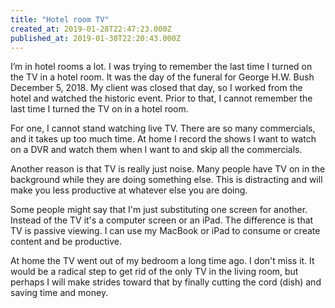 ```yaml
---
title: "Hotel room TV"
created_at: 2019-01-28T22:47:23.000Z
published_at: 2019-01-30T22:20:43.000Z
---
```

I’m in hotel rooms a lot. I was trying to remember the last time I turned on the TV in a hotel room. It was the day of the funeral for George H.W. Bush December 5, 2018. My client was closed that day, so I worked from the hotel and watched the historic event. Prior to that, I cannot remember the last time I turned the TV on in a hotel room.

For one, I cannot stand watching live TV. There are so many commercials, and it takes up too much time. At home I record the shows I want to watch on a DVR and watch them when I want to and skip all the commercials. 

Another reason is that TV is really just noise. Many people have TV on in the background while they are doing something else. This is distracting and will make you less productive at whatever else you are doing.

Some people might say that I'm just substituting one screen for another. Instead of the TV it's a computer screen or an iPad. The difference is that TV is passive viewing. I can use my MacBook or iPad to consume or create content and be productive. 

At home the TV went out of my bedroom a long time ago. I don't miss it. It would be a radical step to get rid of the only TV in the living room, but perhaps I will make strides toward that by finally cutting the cord (dish) and saving time and money.
